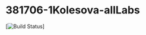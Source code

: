 # 381706-1Kolesova-allLabs

[![Build Status](https://travis-ci.org/381706-1KolesovaChristina/381706-1Kolesova-allLabs.svg?branch=newBranch)]

